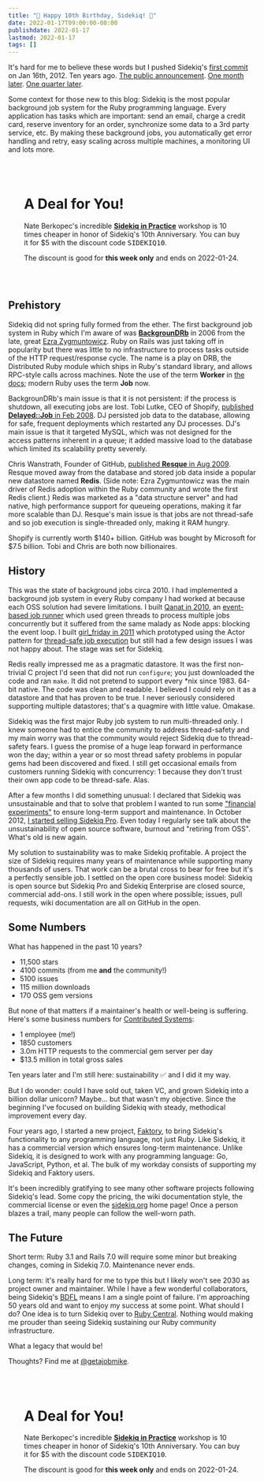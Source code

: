 ```yaml
---
title: "🎉 Happy 10th Birthday, Sidekiq! 🎂"
date: 2022-01-17T09:00:00-08:00
publishdate: 2022-01-17
lastmod: 2022-01-17
tags: []
---
```


It's hard for me to believe these words but I pushed Sidekiq's [first
commit](https://github.com/sidekiq/sidekiq/commit/26d9a92a6b355f131720b983888e8858e40aaa6e) on Jan 16th, 2012. Ten years ago. [The public announcement](https://www.mikeperham.com/2012/02/07/sidekiq-simple-efficient-messaging-for-rails/). [One month later](https://www.mikeperham.com/2012/03/02/the-state-of-sidekiq-one-month-later/). [One quarter later](https://www.mikeperham.com/2012/05/01/one-quarter-of-sidekiq/).

Some context for those new to this blog: Sidekiq is the most popular background job system for the Ruby programming language.
Every application has tasks which are important: send an email, charge a credit card, reserve inventory for an order, synchronize some data to a 3rd party service, etc.
By making these background jobs, you automatically get error handling and retry, easy scaling across multiple machines, a monitoring UI and lots more.

<div class="jumbotron" style="padding: 2rem">
  <h1>A Deal for You!</h1>
  <p class="lead">Nate Berkopec's incredible <a href="https://nateberk.gumroad.com/l/sidekiqinpractice"><b>Sidekiq in Practice</b></a> workshop is 10 times cheaper in honor of Sidekiq's 10th Anniversary. You can buy it for $5 with the discount code <tt>SIDEKIQ10</tt>.
  <p>The discount is good for <b>this week only</b> and ends on 2022-01-24.</p>
</div>

## Prehistory

Sidekiq did not spring fully formed from the ether.
The first background job system in Ruby which I'm aware of was **[BackgrounDRb](https://www.infoq.com/articles/BackgrounDRb/)** in 2006 from the late, great [Ezra Zygmuntowicz](https://youtu.be/xG1S9ZPCy2Q).
Ruby on Rails was just taking off in popularity but there was little to no infrastructure to process tasks outside of the HTTP request/response cycle.
The name is a play on DRB, the Distributed Ruby module which ships in Ruby's standard library, and allows RPC-style calls across machines.
Note the use of the term **Worker** in [the docs](http://blog.gnufied.org); modern Ruby uses the term **Job** now.

BackgrounDRb's main issue is that it is not persistent: if the process is shutdown, all executing jobs are lost.
Tobi Lutke, CEO of Shopify, [published **Delayed::Job** in Feb 2008](https://github.com/tobi/delayed_job/commit/75b49dc1c281ffa934a4eb2c7e840291e8b4a5ff).
DJ persisted job data to the database, allowing for safe, frequent deployments which restarted any DJ processes.
DJ's main issue is that it targeted MySQL, which was not designed for the access patterns inherent in a queue; it added massive load to the database which limited its scalability pretty severely.

Chris Wanstrath, Founder of GitHub, [published **Resque** in Aug 2009](https://github.com/resque/resque/commit/b1e00511b8ee9d9b2bcec41d7ccf306757049e66).
Resque moved away from the database and stored job data inside a popular new datastore named **Redis**.
(Side note: Ezra Zygmuntowicz was the main driver of Redis adoption within the Ruby community and wrote the first Redis client.)
Redis was marketed as a "data structure server" and had native, high performance support for queueing operations, making it far more scalable than DJ.
Resque's main issue is that jobs are not thread-safe and so job execution is single-threaded only, making it RAM hungry.

Shopify is currently worth $140+ billion.
GitHub was bought by Microsoft for $7.5 billion.
Tobi and Chris are both now billionaires.

## History

This was the state of background jobs circa 2010.
I had implemented a background job system in every Ruby company I had worked at because each OSS solution had severe limitations.
I built [Qanat in 2010](https://github.com/mperham/qanat), an [event-based job runner](https://www.mikeperham.com/2010/01/27/scalable-ruby-processing-with-eventmachine/) which used green threads to process multiple jobs concurrently but it suffered from the same malady as Node apps: blocking the event loop.
I built [girl_friday in 2011](https://github.com/mperham/girl_friday/wiki) which prototyped using the Actor pattern for [thread-safe job execution](https://www.mikeperham.com/2011/05/19/threads-fibers-events-and-actors/) but still had a few design issues I was not happy about.
The stage was set for Sidekiq.

Redis really impressed me as a pragmatic datastore.
It was the first non-trivial C project I'd seen that did not run `configure`;
you just downloaded the code and ran `make`.
It did not pretend to support every *nix since 1983.
64-bit native.
The code was clean and readable.
I believed I could rely on it as a datastore and that has proven to be true.
I never seriously considered supporting multiple datastores; that's a quagmire with little value.
Omakase.

Sidekiq was the first major Ruby job system to run multi-threaded only.
I knew someone had to entice the community to address thread-safety and my main worry was that the community would reject Sidekiq due to thread-safety fears.
I guess the promise of a huge leap forward in performance won the day;
within a year or so most thread safety problems in popular gems had been discovered and fixed.
I still get occasional emails from customers running Sidekiq with concurrency: 1 because they don't trust their own app code to be thread-safe.
Alas.

After a few months I did something unusual: I declared that Sidekiq was unsustainable and that to solve that problem I wanted to run some ["financial experiments"](https://www.mikeperham.com/2012/08/26/the-sidekiq-experiment-part-i/) to ensure long-term support and maintenance.
In October 2012, [I started selling Sidekiq Pro](https://www.mikeperham.com/2012/10/01/say-hello-to-sidekiq-pro/).
Even today I regularly see talk about the unsustainability of open source software, burnout and "retiring from OSS".
What's old is new again.

My solution to sustainability was to make Sidekiq profitable.
A project the size of Sidekiq requires many years of maintenance while supporting many thousands of users.
That work can be a brutal cross to bear for free but it's a perfectly sensible job.
I settled on the open core business model: Sidekiq is open source but Sidekiq Pro and Sidekiq Enterprise are closed source, commercial add-ons.
I still work in the open where possible;
issues, pull requests, wiki documentation are all on GitHub in the open.

## Some Numbers

What has happened in the past 10 years?

* 11,500 stars
* 4100 commits (from me **and** the community!)
* 5100 issues
* 115 million downloads
* 170 OSS gem versions

But none of that matters if a maintainer's health or well-being is suffering. Here's some business numbers for [Contributed Systems](https://contribsys.com):

* 1 employee (me!)
* 1850 customers
* 3.0m HTTP requests to the commercial gem server per day
* $13.5 million in total gross sales

Ten years later and I'm still here: sustainability ✅ and I did it my way.

But I do wonder: could I have sold out, taken VC, and grown Sidekiq into a billion dollar unicorn?
Maybe... but that wasn't my objective.
Since the beginning I've focused on building Sidekiq with steady, methodical improvement every day.

Four years ago, I started a new project, [Faktory](https://github.com/contribsys/faktory/wiki), to bring Sidekiq's functionality to any programming language, not just Ruby.
Like Sidekiq, it has a commercial version which ensures long-term maintenance.
Unlike Sidekiq, it is designed to work with any programming language: Go, JavaScript, Python, et al.
The bulk of my workday consists of supporting my Sidekiq and Faktory users.

It's been incredibly gratifying to see many other software projects following Sidekiq's lead.
Some copy the pricing, the wiki documentation style, the commercial license or even the [sidekiq.org](https://sidekiq.org) home page!
Once a person blazes a trail, many people can follow the well-worn path.

## The Future

Short term: Ruby 3.1 and Rails 7.0 will require some minor but breaking changes, coming in Sidekiq
7.0. Maintenance never ends.

Long term: it's really hard for me to type this but I likely won't see 2030 as project owner and maintainer.
While I have a few wonderful collaborators, being Sidekiq's [BDFL](https://en.wikipedia.org/wiki/Benevolent_dictator_for_life) means I am a single point of failure.
I'm approaching 50 years old and want to enjoy my success at some point.
What should I do?
One idea is to turn Sidekiq over to [Ruby Central](https://rubycentral.org).
Nothing would making me prouder than seeing Sidekiq sustaining our Ruby community infrastructure.

What a legacy that would be!

Thoughts? Find me at [@getajobmike](https://ruby.social/@getajobmike).

<div class="jumbotron" style="padding: 2rem">
  <h1>A Deal for You!</h1>
  <p class="lead">Nate Berkopec's incredible <a href="https://nateberk.gumroad.com/l/sidekiqinpractice"><b>Sidekiq in Practice</b></a> workshop is 10 times cheaper in honor of Sidekiq's 10th Anniversary. You can buy it for $5 with the discount code <tt>SIDEKIQ10</tt>.
  <p>The discount is good for <b>this week only</b> and ends on 2022-01-24.</p>
</div>

